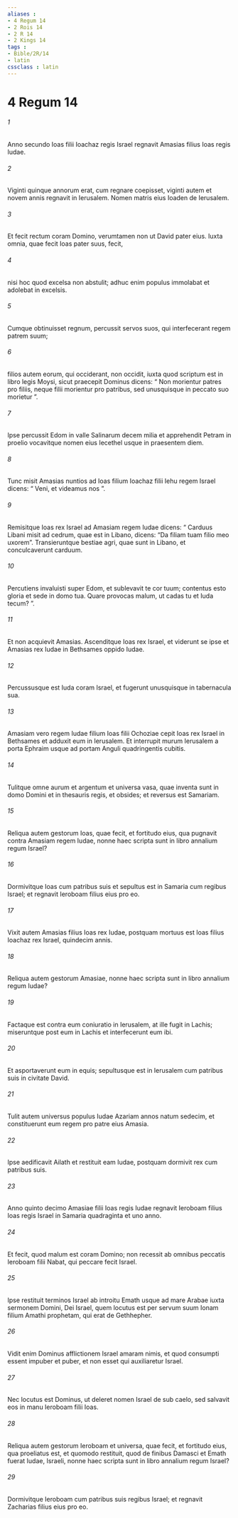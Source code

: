 ```yaml
---
aliases : 
- 4 Regum 14
- 2 Rois 14
- 2 R 14
- 2 Kings 14
tags : 
- Bible/2R/14
- latin
cssclass : latin
---
```


# 4 Regum 14

###### 1
Anno secundo Ioas filii Ioachaz regis Israel regnavit Amasias filius Ioas regis Iudae. 
###### 2
Viginti quinque annorum erat, cum regnare coepisset, viginti autem et novem annis regnavit in Ierusalem. Nomen matris eius Ioaden de Ierusalem. 
###### 3
Et fecit rectum coram Domino, verumtamen non ut David pater eius. Iuxta omnia, quae fecit Ioas pater suus, fecit, 
###### 4
nisi hoc quod excelsa non abstulit; adhuc enim populus immolabat et adolebat in excelsis. 
###### 5
Cumque obtinuisset regnum, percussit servos suos, qui interfecerant regem patrem suum; 
###### 6
filios autem eorum, qui occiderant, non occidit, iuxta quod scriptum est in libro legis Moysi, sicut praecepit Dominus dicens: “ Non morientur patres pro filiis, neque filii morientur pro patribus, sed unusquisque in peccato suo morietur ”.
###### 7
Ipse percussit Edom in valle Salinarum decem milia et apprehendit Petram in proelio vocavitque nomen eius Iecethel usque in praesentem diem.
###### 8
Tunc misit Amasias nuntios ad Ioas filium Ioachaz filii Iehu regem Israel dicens: “ Veni, et videamus nos ”. 
###### 9
Remisitque Ioas rex Israel ad Amasiam regem Iudae dicens: “ Carduus Libani misit ad cedrum, quae est in Libano, dicens: “Da filiam tuam filio meo uxorem”. Transieruntque bestiae agri, quae sunt in Libano, et conculcaverunt carduum. 
###### 10
Percutiens invaluisti super Edom, et sublevavit te cor tuum; contentus esto gloria et sede in domo tua. Quare provocas malum, ut cadas tu et Iuda tecum? ”. 
###### 11
Et non acquievit Amasias. Ascenditque Ioas rex Israel, et viderunt se ipse et Amasias rex Iudae in Bethsames oppido Iudae. 
###### 12
Percussusque est Iuda coram Israel, et fugerunt unusquisque in tabernacula sua. 
###### 13
Amasiam vero regem Iudae filium Ioas filii Ochoziae cepit Ioas rex Israel in Bethsames et adduxit eum in Ierusalem. Et interrupit murum Ierusalem a porta Ephraim usque ad portam Anguli quadringentis cubitis. 
###### 14
Tulitque omne aurum et argentum et universa vasa, quae inventa sunt in domo Domini et in thesauris regis, et obsides; et reversus est Samariam.
###### 15
Reliqua autem gestorum Ioas, quae fecit, et fortitudo eius, qua pugnavit contra Amasiam regem Iudae, nonne haec scripta sunt in libro annalium regum Israel? 
###### 16
Dormivitque Ioas cum patribus suis et sepultus est in Samaria cum regibus Israel; et regnavit Ieroboam filius eius pro eo.
###### 17
Vixit autem Amasias filius Ioas rex Iudae, postquam mortuus est Ioas filius Ioachaz rex Israel, quindecim annis.
###### 18
Reliqua autem gestorum Amasiae, nonne haec scripta sunt in libro annalium regum Iudae? 
###### 19
Factaque est contra eum coniuratio in Ierusalem, at ille fugit in Lachis; miseruntque post eum in Lachis et interfecerunt eum ibi. 
###### 20
Et asportaverunt eum in equis; sepultusque est in Ierusalem cum patribus suis in civitate David. 
###### 21
Tulit autem universus populus Iudae Azariam annos natum sedecim, et constituerunt eum regem pro patre eius Amasia. 
###### 22
Ipse aedificavit Ailath et restituit eam Iudae, postquam dormivit rex cum patribus suis.
###### 23
Anno quinto decimo Amasiae filii Ioas regis Iudae regnavit Ieroboam filius Ioas regis Israel in Samaria quadraginta et uno anno. 
###### 24
Et fecit, quod malum est coram Domino; non recessit ab omnibus peccatis Ieroboam filii Nabat, qui peccare fecit Israel.
###### 25
Ipse restituit terminos Israel ab introitu Emath usque ad mare Arabae iuxta sermonem Domini, Dei Israel, quem locutus est per servum suum Ionam filium Amathi prophetam, qui erat de Gethhepher. 
###### 26
Vidit enim Dominus afflictionem Israel amaram nimis, et quod consumpti essent impuber et puber, et non esset qui auxiliaretur Israel. 
###### 27
Nec locutus est Dominus, ut deleret nomen Israel de sub caelo, sed salvavit eos in manu Ieroboam filii Ioas.
###### 28
Reliqua autem gestorum Ieroboam et universa, quae fecit, et fortitudo eius, qua proeliatus est, et quomodo restituit, quod de finibus Damasci et Emath fuerat Iudae, Israeli, nonne haec scripta sunt in libro annalium regum Israel? 
###### 29
Dormivitque Ieroboam cum patribus suis regibus Israel; et regnavit Zacharias filius eius pro eo.
